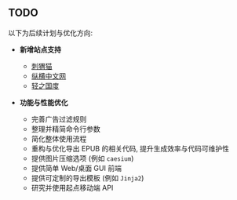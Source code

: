 ## TODO

以下为后续计划与优化方向:

- **新增站点支持**
  - [刺猬猫](https://www.ciweimao.com/)
  - [纵横中文网](https://www.zongheng.com/)
  - [轻之国度](https://www.lightnovel.fun)

- **功能与性能优化**
  - 完善广告过滤规则
  - 整理并精简命令行参数
  - 简化整体使用流程
  - 重构与优化导出 EPUB 的相关代码, 提升生成效率与代码可维护性
  - 提供图片压缩选项 (例如 `caesium`)
  - 提供简单 Web/桌面 GUI 前端
  - 提供可定制的导出模板 (例如 `Jinja2`)
  - 研究并使用起点移动端 API

